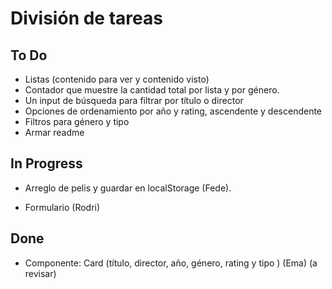 # División de tareas

## To Do

- Listas (contenido para ver y contenido visto)
- Contador que muestre la cantidad total por lista y por género.
- Un input de búsqueda para filtrar por título o director
- Opciones de ordenamiento por año y rating, ascendente y descendente
- Filtros para género y tipo
- Armar readme

## In Progress

- Arreglo de pelis y guardar en localStorage (Fede).

- Formulario (Rodri)

## Done
- Componente: Card (título, director, año, género, rating y tipo ) (Ema) (a revisar)
